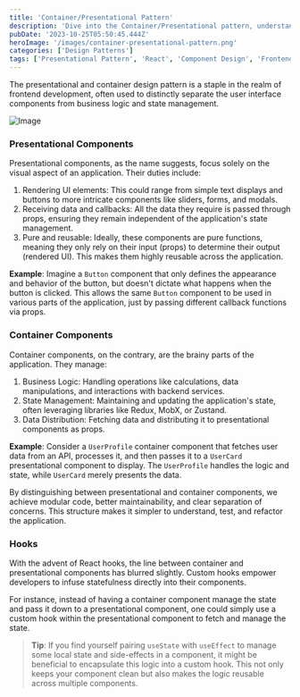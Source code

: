 ```yaml
---
title: 'Container/Presentational Pattern'
description: 'Dive into the Container/Presentational pattern, understanding its importance, benefits, and implementation in modern web applications.'
pubDate: '2023-10-25T05:50:45.444Z'
heroImage: '/images/container-presentational-pattern.png'
categories: ['Design Patterns']
tags: ['Presentational Pattern', 'React', 'Component Design', 'Frontend Architecture']
---
```


The presentational and container design pattern is a staple in the realm of frontend development, often used to distinctly separate the user interface components from business logic and state management.

![Image](https://res.cloudinary.com/ddxwdqwkr/image/upload/f_auto/v1614961729/patterns.dev/prescon-pattern.jpg)

### Presentational Components

Presentational components, as the name suggests, focus solely on the visual aspect of an application. Their duties include:

1. Rendering UI elements: This could range from simple text displays and buttons to more intricate components like sliders, forms, and modals.
2. Receiving data and callbacks: All the data they require is passed through props, ensuring they remain independent of the application's state management.
3. Pure and reusable: Ideally, these components are pure functions, meaning they only rely on their input (props) to determine their output (rendered UI). This makes them highly reusable across the application.

**Example**: Imagine a `Button` component that only defines the appearance and behavior of the button, but doesn't dictate what happens when the button is clicked. This allows the same `Button` component to be used in various parts of the application, just by passing different callback functions via props.

### Container Components

Container components, on the contrary, are the brainy parts of the application. They manage:

1. Business Logic: Handling operations like calculations, data manipulations, and interactions with backend services.
2. State Management: Maintaining and updating the application's state, often leveraging libraries like Redux, MobX, or Zustand.
3. Data Distribution: Fetching data and distributing it to presentational components as props.

**Example**: Consider a `UserProfile` container component that fetches user data from an API, processes it, and then passes it to a `UserCard` presentational component to display. The `UserProfile` handles the logic and state, while `UserCard` merely presents the data.

By distinguishing between presentational and container components, we achieve modular code, better maintainability, and clear separation of concerns. This structure makes it simpler to understand, test, and refactor the application.

### Hooks

With the advent of React hooks, the line between container and presentational components has blurred slightly. Custom hooks empower developers to infuse statefulness directly into their components.

For instance, instead of having a container component manage the state and pass it down to a presentational component, one could simply use a custom hook within the presentational component to fetch and manage the state.

> **Tip**: If you find yourself pairing `useState` with `useEffect` to manage some local state and side-effects in a component, it might be beneficial to encapsulate this logic into a custom hook. This not only keeps your component clean but also makes the logic reusable across multiple components.
